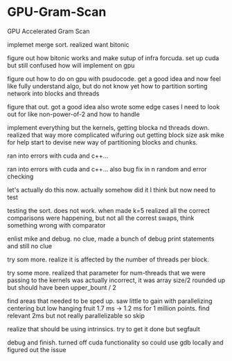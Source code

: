# GPU-Gram-Scan
GPU Accelerated Gram Scan

implemet merge sort. realized want bitonic

figure out how bitonic works and make sutup of infra forcuda. set up cuda but still confused how will implement on gpu

figure out how to do on gpu with psudocode. get a good idea and now feel like fully understand algo, but do not know yet how to partition sorting network into blocks and threads

figure that out.  got a good idea also wrote some edge cases I need to look out for like non-power-of-2 and how to handle

implement everything but the kernels, getting blocka nd threads down. realized that way more complicated wifuring out getting block size ask mike for help start to devise new way of partitioning blocks and chunks.

ran into errors with cuda and c++... 

ran into errors with cuda and c++... also bug fix in n random and error checking

let's actually do this now. actually somehow did it I think but now need to test

testing the sort. does not work.  when made k=5 realized all the correct comparisons were happening, but not all the correst swaps, think something wrong with comparator

enlist mike and debug. no clue, made a bunch of debug print statements and still no clue

try som more. realize it is affected by the number of threads per block.

try some more. realized that parameter for num-threads that we were passing to the kernels was actually incorrect, it was array size/2 rounded up but should have been upper_bount / 2

find areas that needed to be sped up. saw little to gain with parallelizing centering but low hanging fruit 1.7 ms -> 1.2 ms for 1 million points.  find relevant 2ms but not really parallelizable so skip

realize that should be using intrinsics.  try to get it done but segfault

debug and finish. turned off cuda functionality so could use gdb locally and figured out the issue